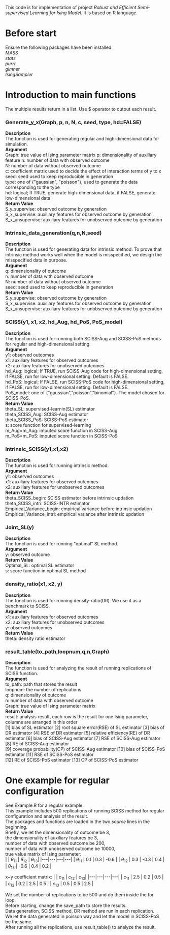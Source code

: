 This code is for implementation of project *Robust and Efficient Semi-supervised Learning for Ising Model*. It is based on R language.
# Before start  
Ensure the following packages have been installed:  
*MASS*  
*stats*  
*purrr*   
*glmnet*   
*IsingSampler*   

# Introduction to main functions  
The multiple results return in a list. Use $ operator to output each result.  

### Generate_y_x(Graph, p, n, N, c, seed, type, hd=FALSE)  
**Description**    
The function is used for generating regular and high-dimensional data for simulation.    
**Argument**  
Graph: true value of Ising parameter matrix
p: dimensionality of auxiliary feature
n: number of data with observed outcome    
N: number of data without observed outcome  
c: coefficient matrix used to decide the effect of interaction terms of y to x  
seed: seed used to keep reproducible in generation  
type: one of \{"gaussian", "poisson"\}, used to generate the data corresponding to the type  
hd: logical; If TRUE, generate high-dimensional data, if FALSE, generate low-dimensional data  
**Return Value**  
S_y_supervise: observed outcome by generation  
S_x_supervise: auxiliary features for observed outcome by generation   
S_x_unsupervise: auxiliary features for unobserved outcome by generation    


### Intrinsic_data_generation(q,n,N,seed)
**Description**    
The function is used for generating data for intrinsic method. To prove that intrinsic method works well when the model is misspecified, we design the misspecified data in purpose.     
**Argument**  
q: dimensionality of outcome    
n: number of data with observed outcome      
N: number of data without observed outcome   
seed: seed used to keep reproducible in generation    
**Return Value**  
S_y_supervise: observed outcome by generation  
S_x_supervise: auxiliary features for observed outcome by generation   
S_x_unsupervise: auxiliary features for unobserved outcome by generation    


### SCISS(y1, x1, x2, hd_Aug, hd_PoS, PoS_model)
**Description**    
The function is used for running both SCISS-Aug and SCISS-PoS methods for regular and high-dimensional setting.  
**Argument**  
y1: observed outcomes  
x1: auxiliary features for observed outcomes  
x2: auxiliary features for unobserved outcomes  
hd_Aug: logical; If TRUE, run SCISS-Aug code for high-dimensional setting, if FALSE, run for low-dimensional setting. Default is FALSE.  
hd_PoS: logical; If FALSE, run SCISS-PoS code for high-dimensional setting, if FALSE, run for low-dimensional setting. Default is FALSE.   
PoS_model: one of \{"gaussian","poisson","binomial"\}.  The model chosen for SCISS-PoS.  
**Return Value**  
theta_SL: supervised-learnin(SL) estimator   
theta_SCISS_Aug: SCISS-Aug estimator  
theta_SCISS_PoS: SCISS-PoS estimator  
s: score function for supervised-learning  
m_Aug=m_Aug: imputed score function in SCISS-Aug  
m_PoS=m_PoS: imputed score function in SCISS-PoS    


### Intrinsic_SCISS(y1,x1,x2)
**Description**    
The function is used for running intrinsic method.   
**Argument**  
y1: observed outcomes  
x1: auxiliary features for observed outcomes  
x2: auxiliary features for unobserved outcomes    
**Return Value**  
theta_SCISS_begin: SCISS estimator before intrinsic updation   
theta_SCISS_intri: SCISS-INTR estimator  
Empirical_Variance_begin: empirical variance before intrinsic updation  
Empirical_Variance_intri: empirical variance after intrinsic updation    

### Joint_SL(y)
**Description**    
The function is used for running "optimal" SL method.  
**Argument**  
y: observed outcome   
**Return Value**  
Optimal_SL: optimal SL estimator   
s: score function in optimal SL method  

### density_ratio(x1, x2, y)
**Description**    
The function is used for running density-ratio(DR). We use it as a benchmark to SCISS.  
**Argument**  
x1: auxiliary features for observed outcomes    
x2: auxiliary features for unobserved outcomes    
y: observed outcomes     
**Return Value**  
theta: density ratio estimator  

### result_table(to_path,loopnum,q,n,Graph) 
**Description**    
The function is used for analyzing the result of running replications of SCISS function.     
**Argument**  
to_path: path that stores the result  
loopnum:  the number of replications  
q: dimensionality of outcome  
n: number of data with observed outcome    
Graph: true value of Ising parameter matrix   
**Return Value**  
result:  analysis result, each row is the result for one Ising parameter, columns are arranged in this order  
[1] bias of SL estimator [2] root square error(RSE) of SL estimator [3] bias of DR estimator [4] RSE of DR estimator [5] relative efficiency(RE) of DR estimator
[6] bias of SCISS-Aug estimator [7] RSE of SCISS-Aug estimator  [8] RE of SCISS-Aug estimator   
[9] coverage probability(CP) of SCISS-Aug estimator  [10] bias of SCISS-PoS estimator   [11] RSE of SCISS-PoS estimator  
[12] RE of SCISS-PoS estimator [13] CP of SCISS-PoS estimator  

 
# One example for regular configuration
See Example.R for a regular example.  
This example includes 500 replications of running SCISS method for regular configuration and analysis of the result.  
The packages and functions are loaded in the two *source* lines in the beginning.   
Briefly, we let the dimensionality of outcome be 3,   
the dimensionality of auxiliary features be 3,   
number of data with observed outcome be 200,     
number of data with unobserved outcome be 10000,     
true value matrix of Ising parameter:      
|   | $\theta_{11}$ |  $\theta_{12}$ | $\theta_{13}$|
|---|---|---|---|
| $\theta_{11}$ | 0.1 | 0.3 | -0.6 |
|  $\theta_{12}$ | 0.3 | -0.3 | 0.4 |
| $\theta_{13}$ | -0.6 | 0.4 | 0.2 |

x~y coefficient matrix:
|   | $c_{11}$ | $c_{12}$ | $c_{13}$|
|---|---|---|---|
| $c_{11}$ | 2.5 | 0.2 | 0.5 |
| $c_{12}$ | 0.2 | 2.5 | 0.5 |
| $c_{13}$ | 0.5 | 0.5 | 2.5 |

We set the number of replications to be 500 and do them inside the for loop.   
Before starting, change the save_path to store the results.  
Data generation, SCISS method, DR method are run in each replication.    
We let the data generated in poisson way and let the model in SCISS-PoS be the same.  
After running all the replications, use result_table() to analyze the result.


